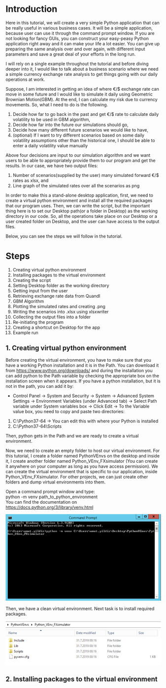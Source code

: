 
# Introduction

Here in this tutorial, we will create a very simple Python application that can be really useful in various business cases. It will be a simple application, because user can use it through the command prompt window. If you are not looking for fancy GUIs, you can construct your easy-peasy Python application right away and it can make your life a lot easier. You can give up preparing the same analysis over and over again, with different input parameters and save a great deal of your efforts in the long run.

I will rely on a single example throughout the tutorial and before diving deeper into it, I would like to talk about a business scenario where we need a simple currency exchange rate analysis to get things going with our daily operations at work.

Suppose, I am interested in getting an idea of where €/$ exchange rate can move in some future and I would like to simulate it daily using Geometric Brownian Motion(GBM). At the end, I can calculate my risk due to currency movements. So, what I need to do is the following.

1. Decide how far to go back in the past and get €/$ rate to calculate daily volatility to be used in GBM algorithm,
2. Decide how far into the future our simulations should go,
3. Decide how many different future scenarios we would like to have,
4. (optional) If I want to try different scenarios based on some daily volatility assumptions other than the historical one, I should be able to enter a daily volatility value manually

Above four decisions are input to our simulation algorithm and we want users to be able to appropriately provide them to our program and get the results. In our case, we have two output files:

1. Number of scenarios(supplied by the user) many simulated forward €/$ rates as xlsx, and
2. Line graph of the simulated rates over all the scenarios as png

In order to make this a stand-alone desktop application, first, we need to create a virtual python environment and install all the required packages that our program uses. Then, we can write the script, but the important thing here is to set our Desktop path(or a folder in Desktop) as the working directory in our code. So, all the operations take place on our Desktop or a user created folder on Desktop, and the user can have access to the output files.

Below, you can see the steps we will follow in the tutorial.

# Steps

1. Creating virtual python environment
2. Installing packages to the virtual environment
3. Creating the script
4. Setting Desktop folder as the working directory
5. Getting input from the user
6. Retrieving exchange rate data from Quandl
7. GBM Algorithm
8. Plotting the simulated rates and creating .png
9. Writing the scenarios into .xlsx using xlsxwriter
10. Collecting the output files into a folder
11. Re-initiating the program
12. Creating a shortcut on Desktop for the app
13. Example run

## 1. Creating virtual python environment

Before creating the virtual environment, you have to make sure that you have a working Python installation and it is in the Path. You can download it from https://www.python.org/downloads/ and during the installation you can add python to the Path variable by checking the appropriate box on the installation screen when it appears. If you have a python installation, but it is not in the path, you can add it by:
- Control Panel -> System and Security -> System -> Advanced System Settings -> Environment Variables (under Advanced tab) -> Select Path variable under System variables box -> Click Edit -> To the Variable value box, you need to copy and paste two directories:
1. C:\Python37-64 -> You can edit this with where your Python is installed
2. C:\Python37-64\Scripts

Then, python gets in the Path and we are ready to create a virtual environment.

Now, we need to create an empty folder to host our virtual environment. For this tutorial, I create a folder named PythonVEnvs on the desktop and inside it, I create another folder named Python_VEnv_FXsimulator (You can create it anywhere on your computer as long as you have access permission). We can create the virtual environment that is specific to our application, inside Python_VEnv_FXsimulator. For other projects, we can just create other folders and dump virtual environments into them. 

Open a command prompt window and type:  
python -m venv path_to_python_environment  
You can find the documentation on https://docs.python.org/3/library/venv.html

![venv_cmd.PNG](venv_cmd.PNG)  

Then, we have a clean virtual environment. Next task is to install required packages.  

![venv_folder.PNG](venv_folder.PNG)  

## 2. Installing packages to the virtual environment


```python

```
